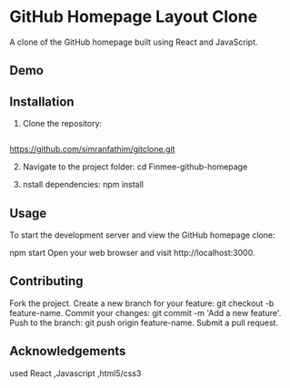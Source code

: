 # GitHub Homepage Layout Clone

A clone of the GitHub homepage built using React and JavaScript.

## Demo





## Installation

1. Clone the repository:
   ```bash
  https://github.com/simranfathim/gitclone.git

 2. Navigate to the project folder:
 cd Finmee-github-homepage

 3. nstall dependencies: 
 npm install
 

 ##   Usage
To start the development server and view the GitHub homepage clone:


npm start
Open your web browser and visit http://localhost:3000.

## Contributing
Fork the project.
Create a new branch for your feature: git checkout -b feature-name.
Commit your changes: git commit -m 'Add a new feature'.
Push to the branch: git push origin feature-name.
Submit a pull request.

## Acknowledgements
 used React ,Javascript ,html5/css3
 


